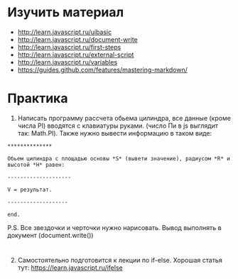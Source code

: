 # Изучить материал

* http://learn.javascript.ru/uibasic
* http://learn.javascript.ru/document-write
* http://learn.javascript.ru/first-steps
* http://learn.javascript.ru/external-script
* http://learn.javascript.ru/variables
* https://guides.github.com/features/mastering-markdown/


# Практика

1. Написать программу рассчета обьема цилиндра, все данные (кроме числа PI) вводятся с клавиатуры руками. (число Пи в js выглядит так: Math.PI). Также нужно вывести информацию в таком виде:

`**************`

`Обьем цилиндра с площадью основы *S* (вывети значение), радиусом *R* и высотой *H* равен:`

`--------------------`

`V = результат.`

`-------------------`

`end.`



P.S. Все звездочки и черточки нужно нарисовать. Вывод выполнять в документ (document.write())

#

2. Самостоятельно подготовится к лекции по if-else. Хорошая статья тут:
https://learn.javascript.ru/ifelse
